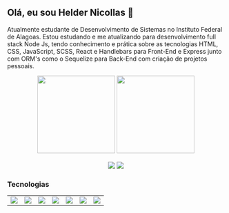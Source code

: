 ## Olá, eu sou Helder Nicollas 👋

Atualmente estudante de Desenvolvimento de Sistemas no Instituto Federal de Alagoas. Estou estudando e me atualizando para desenvolvimento full stack Node Js, tendo conhecimento e prática sobre as tecnologias HTML, CSS, JavaScript, SCSS, React e Handlebars para Front-End e Express junto com ORM's como o Sequelize para Back-End com criação de projetos pessoais.


<div align="center">
  <img height="180em" src="https://github-readme-stats.vercel.app/api?username=helder-nicollas&show_icons=true&theme=dracula"/>
  <img height="180em" src="https://github-readme-stats.vercel.app/api/top-langs/?username=helder-nicollas&layout=compact&theme=dracula"/>  
</div>
<br/>
<div align="center" alt="contacts">
  <a href="https://instagram.com/heldernicollasleao" target="_blank"><img src="https://img.shields.io/badge/Instagram-E4405F?style=for-the-badge&logo=instagram&logoColor=white" target="_blank"></a>
  <a href="mailto:nicollashelder@gmail.com" target="_blank"><img src="https://img.shields.io/badge/Gmail-D14836?style=for-the-badge&logo=gmail&logoColor=white" target="_blank"></a>
</div>

### Tecnologias

<table border="0">
  <td><img src="https://img.shields.io/badge/HTML5-E34F26?style=for-the-badge&logo=html5&logoColor=white"/></td>
  <td><img src="https://img.shields.io/badge/CSS3-1572B6?style=for-the-badge&logo=css3&logoColor=white"/></td>
  <td><img src="https://img.shields.io/badge/JavaScript-323330?style=for-the-badge&logo=javascript&logoColor=F7DF1E"/></td>
  <td><img src="https://img.shields.io/badge/Node.js-43853D?style=for-the-badge&logo=node.js&logoColor=white"/></td>
  <td><img src="https://img.shields.io/badge/React-20232A?style=for-the-badge&logo=react&logoColor=61DAFB"/></td>
  <td><img src="https://img.shields.io/badge/Bootstrap-563D7C?style=for-the-badge&logo=bootstrap&logoColor=white"/></td>
  <td><img src="https://img.shields.io/badge/MySQL-00000F?style=for-the-badge&logo=mysql&logoColor=white"/></td>
</table>
